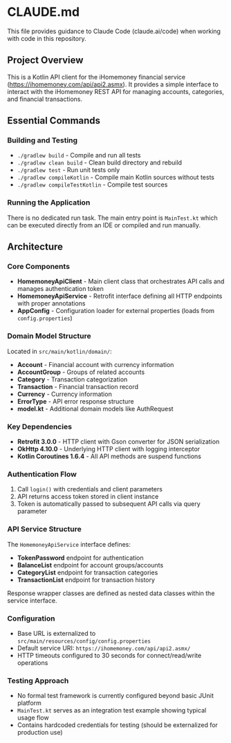 # CLAUDE.md

This file provides guidance to Claude Code (claude.ai/code) when working with code in this repository.

## Project Overview

This is a Kotlin API client for the iHomemoney financial service (https://ihomemoney.com/api/api2.asmx). It provides a simple interface to interact with the iHomemoney REST API for managing accounts, categories, and financial transactions.

## Essential Commands

### Building and Testing
- `./gradlew build` - Compile and run all tests
- `./gradlew clean build` - Clean build directory and rebuild
- `./gradlew test` - Run unit tests only
- `./gradlew compileKotlin` - Compile main Kotlin sources without tests
- `./gradlew compileTestKotlin` - Compile test sources

### Running the Application
There is no dedicated run task. The main entry point is `MainTest.kt` which can be executed directly from an IDE or compiled and run manually.

## Architecture

### Core Components
- **HomemoneyApiClient** - Main client class that orchestrates API calls and manages authentication token
- **HomemoneyApiService** - Retrofit interface defining all HTTP endpoints with proper annotations
- **AppConfig** - Configuration loader for external properties (loads from `config.properties`)

### Domain Model Structure
Located in `src/main/kotlin/domain/`:
- **Account** - Financial account with currency information
- **AccountGroup** - Groups of related accounts  
- **Category** - Transaction categorization
- **Transaction** - Financial transaction record
- **Currency** - Currency information
- **ErrorType** - API error response structure
- **model.kt** - Additional domain models like AuthRequest

### Key Dependencies
- **Retrofit 3.0.0** - HTTP client with Gson converter for JSON serialization
- **OkHttp 4.10.0** - Underlying HTTP client with logging interceptor
- **Kotlin Coroutines 1.6.4** - All API methods are suspend functions

### Authentication Flow
1. Call `login()` with credentials and client parameters
2. API returns access token stored in client instance
3. Token is automatically passed to subsequent API calls via query parameter

### API Service Structure
The `HomemoneyApiService` interface defines:
- **TokenPassword** endpoint for authentication
- **BalanceList** endpoint for account groups/accounts  
- **CategoryList** endpoint for transaction categories
- **TransactionList** endpoint for transaction history

Response wrapper classes are defined as nested data classes within the service interface.

### Configuration
- Base URL is externalized to `src/main/resources/config/config.properties`
- Default service URI: `https://ihomemoney.com/api/api2.asmx/`
- HTTP timeouts configured to 30 seconds for connect/read/write operations

### Testing Approach
- No formal test framework is currently configured beyond basic JUnit platform
- `MainTest.kt` serves as an integration test example showing typical usage flow
- Contains hardcoded credentials for testing (should be externalized for production use)